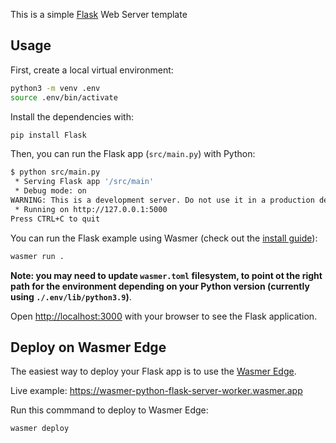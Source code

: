 This is a simple [Flask](https://flask.palletsprojects.com/en/3.0.x/) Web Server template


## Usage

First, create a local virtual environment:

```bash
python3 -m venv .env
source .env/bin/activate
```

Install the dependencies with:

```bash
pip install Flask
```

Then, you can run the Flask app (`src/main.py`) with Python:

```bash
$ python src/main.py
 * Serving Flask app '/src/main'
 * Debug mode: on
WARNING: This is a development server. Do not use it in a production deployment. Use a production WSGI server instead.
 * Running on http://127.0.0.1:5000
Press CTRL+C to quit
```


You can run the Flask example using Wasmer (check out the [install guide](https://docs.wasmer.io/install)):

```bash
wasmer run .
```

**Note: you may need to update `wasmer.toml` filesystem, to point ot the right path for the environment depending on your Python version (currently using `./.env/lib/python3.9`)**.

Open [http://localhost:3000](http://localhost:3000) with your browser to see the Flask application.


## Deploy on Wasmer Edge

The easiest way to deploy your Flask app is to use the [Wasmer Edge](https://wasmer.io/products/edge).

Live example: https://wasmer-python-flask-server-worker.wasmer.app

Run this commmand to deploy to Wasmer Edge:

```bash
wasmer deploy
```